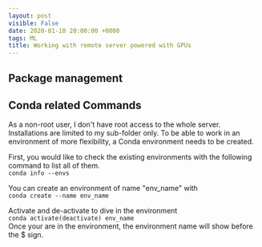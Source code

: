 ```yaml
---
layout: post
visible: False
date: 2020-01-10 20:00:00 +0800
tags: ML
title: Working with remote server powered with GPUs
---
```

## Package management


## Conda related Commands  
As a non-root user, I don't have root access to the whole server. Installations are limited to my sub-folder only. To be able to work in an environment of more flexibility, a Conda environment needs to be created.

First, you would like to check the existing environments with the following command to list all of them.  
`conda info --envs`  

You can create an environment of name "env_name" with  
`conda create --name env_name`  

Activate and de-activate to dive in the environment  
`conda activate(deactivate) env_name`  
Once your are in the environment, the environment name will show before the $ sign.  
